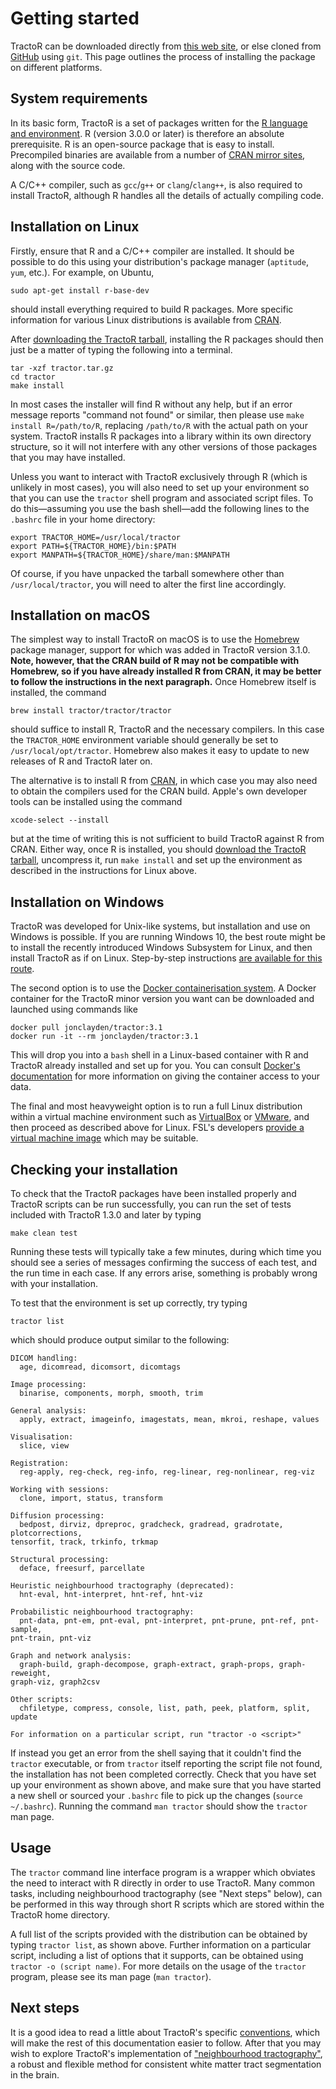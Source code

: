 # Getting started

TractoR can be downloaded directly from [this web site](downloads.html), or else cloned from [GitHub](https://github.com/tractor/tractor/) using `git`. This page outlines the process of installing the package on different platforms.

## System requirements

In its basic form, TractoR is a set of packages written for the [R language and environment](http://www.r-project.org). R (version 3.0.0 or later) is therefore an absolute prerequisite. R is an open-source package that is easy to install. Precompiled binaries are available from a number of [CRAN mirror sites](https://cran.r-project.org/mirrors.html), along with the source code.

A C/C++ compiler, such as `gcc`/`g++` or `clang`/`clang++`, is also required to install TractoR, although R handles all the details of actually compiling code.

## Installation on Linux

Firstly, ensure that R and a C/C++ compiler are installed. It should be possible to do this using your distribution's package manager (`aptitude`, `yum`, etc.). For example, on Ubuntu,

    sudo apt-get install r-base-dev

should install everything required to build R packages. More specific information for various Linux distributions is available from [CRAN](https://cran.r-project.org/bin/linux/).

After [downloading the TractoR tarball](downloads.html), installing the R packages should then just be a matter of typing the following into a terminal.

    tar -xzf tractor.tar.gz
    cd tractor
    make install

In most cases the installer will find R without any help, but if an error message reports "command not found" or similar, then please use `make install R=/path/to/R`, replacing `/path/to/R` with the actual path on your system. TractoR installs R packages into a library within its own directory structure, so it will not interfere with any other versions of those packages that you may have installed.

Unless you want to interact with TractoR exclusively through R (which is unlikely in most cases), you will also need to set up your environment so that you can use the `tractor` shell program and associated script files. To do this—assuming you use the bash shell—add the following lines to the `.bashrc` file in your home directory:

    export TRACTOR_HOME=/usr/local/tractor
    export PATH=${TRACTOR_HOME}/bin:$PATH
    export MANPATH=${TRACTOR_HOME}/share/man:$MANPATH

Of course, if you have unpacked the tarball somewhere other than `/usr/local/tractor`, you will need to alter the first line accordingly.

## Installation on macOS

The simplest way to install TractoR on macOS is to use the [Homebrew](https://brew.sh) package manager, support for which was added in TractoR version 3.1.0. **Note, however, that the CRAN build of R may not be compatible with Homebrew, so if you have already installed R from CRAN, it may be better to follow the instructions in the next paragraph.** Once Homebrew itself is installed, the command

    brew install tractor/tractor/tractor

should suffice to install R, TractoR and the necessary compilers. In this case the `TRACTOR_HOME` environment variable should generally be set to `/usr/local/opt/tractor`. Homebrew also makes it easy to update to new releases of R and TractoR later on.

The alternative is to install R from [CRAN](https://cran.r-project.org/bin/macosx/), in which case you may also need to obtain the compilers used for the CRAN build. Apple's own developer tools can be installed using the command

    xcode-select --install

but at the time of writing this is not sufficient to build TractoR against R from CRAN. Either way, once R is installed, you should [download the TractoR tarball](downloads.html), uncompress it, run `make install` and set up the environment as described in the instructions for Linux above.

## Installation on Windows

TractoR was developed for Unix-like systems, but installation and use on Windows is possible. If you are running Windows 10, the best route might be to install the recently introduced Windows Subsystem for Linux, and then install TractoR as if on Linux. Step-by-step instructions [are available for this route](https://www.flakery.org/tractor-on-windows-experience-with-the-subsystem-for-linux/).

The second option is to use the [Docker containerisation system](https://www.docker.com). A Docker container for the TractoR minor version you want can be downloaded and launched using commands like

    docker pull jonclayden/tractor:3.1
    docker run -it --rm jonclayden/tractor:3.1

This will drop you into a `bash` shell in a Linux-based container with R and TractoR already installed and set up for you. You can consult [Docker's documentation](https://docs.docker.com/engine/tutorials/dockervolumes/) for more information on giving the container access to your data.

The final and most heavyweight option is to run a full Linux distribution within a virtual machine environment such as [VirtualBox](http://www.virtualbox.org/) or [VMware](http://www.vmware.com), and then proceed as described above for Linux. FSL's developers [provide a virtual machine image](https://fsl.fmrib.ox.ac.uk/fsl/fslwiki/FslInstallation/Windows) which may be suitable.

## Checking your installation

To check that the TractoR packages have been installed properly and TractoR scripts can be run successfully, you can run the set of tests included with TractoR 1.3.0 and later by typing

    make clean test

Running these tests will typically take a few minutes, during which time you should see a series of messages confirming the success of each test, and the run time in each case. If any errors arise, something is probably wrong with your installation.

To test that the environment is set up correctly, try typing

    tractor list

which should produce output similar to the following:

    DICOM handling:
      age, dicomread, dicomsort, dicomtags
    
    Image processing:
      binarise, components, morph, smooth, trim
    
    General analysis:
      apply, extract, imageinfo, imagestats, mean, mkroi, reshape, values
    
    Visualisation:
      slice, view
    
    Registration:
      reg-apply, reg-check, reg-info, reg-linear, reg-nonlinear, reg-viz
    
    Working with sessions:
      clone, import, status, transform
    
    Diffusion processing:
      bedpost, dirviz, dpreproc, gradcheck, gradread, gradrotate, plotcorrections, 
    tensorfit, track, trkinfo, trkmap
    
    Structural processing:
      deface, freesurf, parcellate
    
    Heuristic neighbourhood tractography (deprecated):
      hnt-eval, hnt-interpret, hnt-ref, hnt-viz
    
    Probabilistic neighbourhood tractography:
      pnt-data, pnt-em, pnt-eval, pnt-interpret, pnt-prune, pnt-ref, pnt-sample, 
    pnt-train, pnt-viz
    
    Graph and network analysis:
      graph-build, graph-decompose, graph-extract, graph-props, graph-reweight, 
    graph-viz, graph2csv
    
    Other scripts:
      chfiletype, compress, console, list, path, peek, platform, split, update
    
    For information on a particular script, run "tractor -o <script>"

If instead you get an error from the shell saying that it couldn't find the `tractor` executable, or from `tractor` itself reporting the script file not found, the installation has not been completed correctly. Check that you have set up your environment as shown above, and make sure that you have started a new shell or sourced your `.bashrc` file to pick up the changes (`source ~/.bashrc`). Running the command `man tractor` should show the `tractor` man page.

## Usage

The `tractor` command line interface program is a wrapper which obviates the need to interact with R directly in order to use TractoR. Many common tasks, including neighbourhood tractography (see "Next steps" below), can be performed in this way through short R scripts which are stored within the TractoR home directory.

A full list of the scripts provided with the distribution can be obtained by typing `tractor list`, as shown above. Further information on a particular script, including a list of options that it supports, can be obtained using `tractor -o (script name)`. For more details on the usage of the `tractor` program, please see its man page (`man tractor`).

## Next steps

It is a good idea to read a little about TractoR's specific [conventions](conventions.html), which will make the rest of this documentation easier to follow. After that you may wish to explore TractoR's implementation of ["neighbourhood tractography"](PNT-tutorial.html), a robust and flexible method for consistent white matter tract segmentation in the brain.
